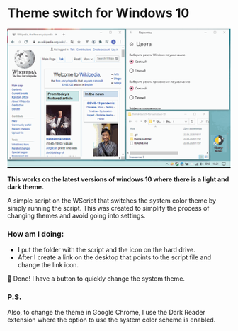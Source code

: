 # Theme switch for Windows 10

![Demo](demo.gif)

**This works on the latest versions of windows 10 where there is a light and dark theme.**

A simple script on the WScript that switches the system color theme by simply running the script.
This was created to simplify the process of changing themes and avoid going into settings.

### How am I doing:
* I put the folder with the script and the icon on the hard drive.
* After I create a link on the desktop that points to the script file and change the link icon.

🎉 Done! I have a button to quickly change the system theme.

### P.S.
Also, to change the theme in Google Chrome, I use the Dark Reader extension where the option to use the system color scheme is enabled.
